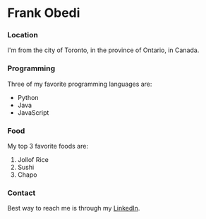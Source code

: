 # Frank Obedi


### Location

I'm from the city of Toronto, in the province of Ontario, in Canada.


### Programming

Three of my favorite programming languages are:

- Python
- Java
- JavaScript


### Food

My top 3 favorite foods are:

1. Jollof Rice
2. Sushi
3. Chapo



### Contact


Best way to reach me is through my [LinkedIn](https://www.linkedin.com/in/frankmobedi/).
